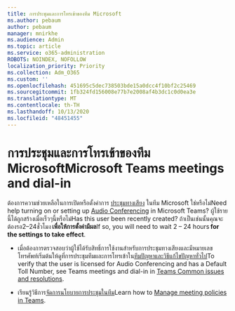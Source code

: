 ```yaml
---
title: การประชุมและการโทรเข้าของทีม Microsoft
ms.author: pebaum
author: pebaum
manager: mnirkhe
ms.audience: Admin
ms.topic: article
ms.service: o365-administration
ROBOTS: NOINDEX, NOFOLLOW
localization_priority: Priority
ms.collection: Adm_O365
ms.custom: ''
ms.openlocfilehash: 451695c5dec738503bde15a0dcc4f10bf2c25469
ms.sourcegitcommit: 1fb324fd156008e77b7e2008af4b3dc1c0d0ea3e
ms.translationtype: MT
ms.contentlocale: th-TH
ms.lasthandoff: 10/13/2020
ms.locfileid: "48451455"
---
```

# <a name="microsoft-teams-meetings-and-dial-in"></a><span data-ttu-id="f9735-102">การประชุมและการโทรเข้าของทีม Microsoft</span><span class="sxs-lookup"><span data-stu-id="f9735-102">Microsoft Teams meetings and dial-in</span></span>

<span data-ttu-id="f9735-103">ต้องการความช่วยเหลือในการเปิดหรือตั้งค่าการ [ประชุมทางเสียง](https://docs.microsoft.com/microsoftteams/audio-conferencing-in-office-365) ในทีม Microsoft ใช่หรือไม่</span><span class="sxs-lookup"><span data-stu-id="f9735-103">Need help turning on or setting up [Audio Conferencing](https://docs.microsoft.com/microsoftteams/audio-conferencing-in-office-365) in Microsoft Teams?</span></span> <span data-ttu-id="f9735-104">ผู้ใช้รายนี้ได้ถูกสร้างเมื่อเร็วๆนี้หรือไม่</span><span class="sxs-lookup"><span data-stu-id="f9735-104">Has this user been recently created?</span></span> <span data-ttu-id="f9735-105">ถ้าเป็นเช่นนั้นคุณจะต้องรอ2–24ชั่วโมง **เพื่อให้การตั้งค่ามีผล**</span><span class="sxs-lookup"><span data-stu-id="f9735-105">If so, you will need to wait 2 – 24 hours **for the settings to take effect**.</span></span>

- <span data-ttu-id="f9735-106">เมื่อต้องการตรวจสอบว่าผู้ใช้ได้รับสิทธิ์การใช้งานสำหรับการประชุมทางเสียงและมีหมายเลขโทรศัพท์เริ่มต้นให้ดูที่การประชุมทีมและการโทรเข้าใน[ทีมปัญหาและวิธีแก้ไขปัญหาทั่วไป](https://docs.microsoft.com/microsoftteams/known-issues)</span><span class="sxs-lookup"><span data-stu-id="f9735-106">To verify that the user is licensed for Audio Conferencing and has a Default Toll Number, see Teams meetings and dial-in in [Teams Common issues and resolutions](https://docs.microsoft.com/microsoftteams/known-issues).</span></span>

- <span data-ttu-id="f9735-107">เรียนรู้วิธีการ[จัดการนโยบายการประชุมในทีม](https://docs.microsoft.com/microsoftteams/meeting-policies-in-teams)</span><span class="sxs-lookup"><span data-stu-id="f9735-107">Learn how to [Manage meeting policies in Teams](https://docs.microsoft.com/microsoftteams/meeting-policies-in-teams).</span></span> 

